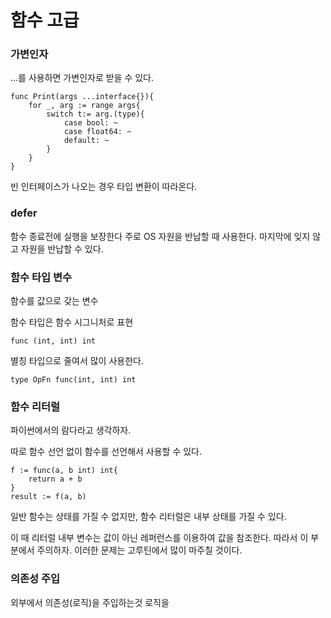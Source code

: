 # 함수 고급

### 가변인자 
...를 사용하면 가변인자로 받을 수 있다. 
 
```
func Print(args ...interface{}){
    for _, arg := range args{
        switch t:= arg.(type){
            case bool: ~
            case float64: ~
            default: ~ 
        }
    }
}
```
빈 인터페이스가 나오는 경우 타입 변환이 따라온다. 

### defer
함수 종료전에 실행을 보장한다
주로 OS 자원을 반납할 때 사용한다.
마지막에 잊지 않고 자원을 반납할 수 있다.


### 함수 타입 변수
함수를 값으로 갖는 변수 

함수 타입은 함수 시그니처로 표현
```
func (int, int) int 
```

별칭 타입으로 줄여서 많이 사용한다.
```
type OpFn func(int, int) int 
```

### 함수 리터럴 
파이썬에서의 람다라고 생각하자.

따로  함수 선언 없이 함수를 선언해서 사용할 수 있다. 
```
f := func(a, b int) int{
    return a + b
}
result := f(a, b)
```
일반 함수는 상태를 가질 수 없지만, 함수 리터럴은 내부 상태를 가질 수 있다. 

이 때 리터럴 내부 변수는 값이 아닌 레퍼런스를 이용하여 값을 참조한다.
따라서 이 부분에서 주의하자.
이러한 문제는 고루틴에서 많이 마주칠 것이다. 


### 의존성 주입
외부에서 의존성(로직)을 주입하는것 
로직을 